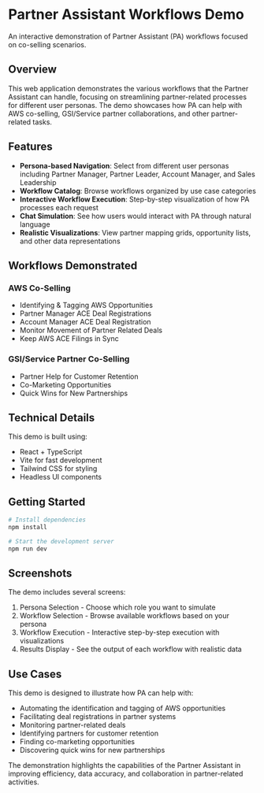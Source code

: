 # Partner Assistant Workflows Demo

An interactive demonstration of Partner Assistant (PA) workflows focused on co-selling scenarios.

## Overview

This web application demonstrates the various workflows that the Partner Assistant can handle, focusing on streamlining partner-related processes for different user personas. The demo showcases how PA can help with AWS co-selling, GSI/Service partner collaborations, and other partner-related tasks.

## Features

- **Persona-based Navigation**: Select from different user personas including Partner Manager, Partner Leader, Account Manager, and Sales Leadership
- **Workflow Catalog**: Browse workflows organized by use case categories
- **Interactive Workflow Execution**: Step-by-step visualization of how PA processes each request
- **Chat Simulation**: See how users would interact with PA through natural language
- **Realistic Visualizations**: View partner mapping grids, opportunity lists, and other data representations

## Workflows Demonstrated

### AWS Co-Selling
- Identifying & Tagging AWS Opportunities
- Partner Manager ACE Deal Registrations
- Account Manager ACE Deal Registration
- Monitor Movement of Partner Related Deals
- Keep AWS ACE Filings in Sync

### GSI/Service Partner Co-Selling
- Partner Help for Customer Retention
- Co-Marketing Opportunities
- Quick Wins for New Partnerships

## Technical Details

This demo is built using:
- React + TypeScript
- Vite for fast development
- Tailwind CSS for styling
- Headless UI components

## Getting Started

```bash
# Install dependencies
npm install

# Start the development server
npm run dev
```

## Screenshots

The demo includes several screens:

1. Persona Selection - Choose which role you want to simulate
2. Workflow Selection - Browse available workflows based on your persona
3. Workflow Execution - Interactive step-by-step execution with visualizations
4. Results Display - See the output of each workflow with realistic data

## Use Cases

This demo is designed to illustrate how PA can help with:

- Automating the identification and tagging of AWS opportunities
- Facilitating deal registrations in partner systems
- Monitoring partner-related deals
- Identifying partners for customer retention
- Finding co-marketing opportunities
- Discovering quick wins for new partnerships

The demonstration highlights the capabilities of the Partner Assistant in improving efficiency, data accuracy, and collaboration in partner-related activities.